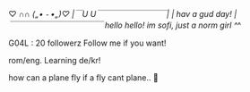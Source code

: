 ♡ ∩_∩ 
 („• ֊ •„)♡
|￣U U￣￣￣￣￣￣￣￣￣|
| hav a gud day!     |  
￣￣￣￣￣￣￣￣￣￣￣￣
hello hello! im sofi, just a norm girl ^_^ 

G04L : 20 followerz 
Follow me if you want! 

rom/eng. Learning de/kr!








how can a plane fly if a fly cant plane.. 🤔
